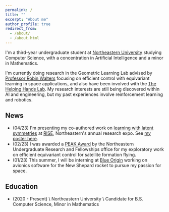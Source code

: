 ```yaml
---
permalink: /
title: ""
excerpt: "About me"
author_profile: true
redirect_from:
  - /about/
  - /about.html
---
```


I'm a third-year undergraduate student at [Northeastern University](https://www.northeastern.edu) studying Computer Science, with a concentration in Artificial Intelligence and a minor in Mathematics.

I'm currently doing research in the Geometric Learning Lab advised by [Professor Robin Walters](https://www.khoury.northeastern.edu/people/robin-walters/) focusing on efficient control with equivariant learning in space applications, and also have been involved with the [The Helping Hands Lab](https://www2.ccs.neu.edu/research/helpinghands/). My research interests are still being discovered within AI and engineering, but my past experiences involve reinforcement learning and robotics.

## News

- (04/23) I'm presenting my co-authored work on [learning with latent symmetries](https://nsortur.github.io/publication/iclr2023) at [RISE](https://undergraduate.northeastern.edu/research/rise-2023/overview/), Northeastern's annual research expo. See [my poster here](https://drive.google.com/file/d/1zKoX4EBMvLhzg2CjEZuvNoKS3bTbCODz/view?usp=sharing).
- (02/23) I was awarded a [PEAK Award](https://undergraduate.northeastern.edu/research/awards/peak-awards-overview/) by the Northeastern Undergraduate Research and Fellowships office for my exploratory work on efficient equivariant control for satellite formation flying.
- (01/23) This summer, I will be interning at [Blue Origin](https://www.blueorigin.com/) working on avionics software for the New Shepard rocket to pursue my passion for space.

## Education

- (2020 - Present) \\
Northeastern University \\
Candidate for B.S. Computer Science, Minor in Mathematics
